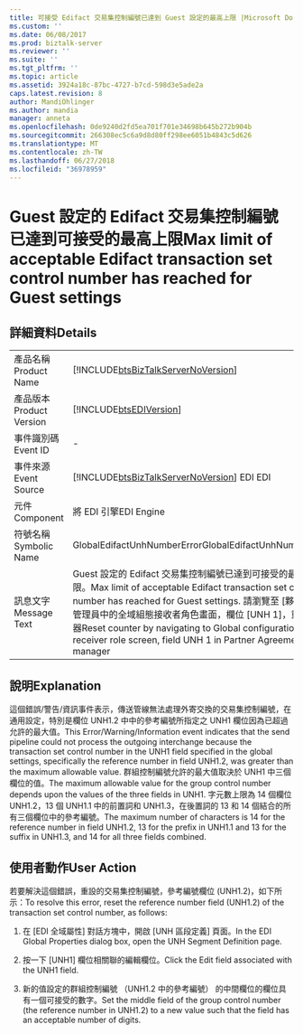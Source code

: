 ```yaml
---
title: 可接受 Edifact 交易集控制編號已達到 Guest 設定的最高上限 |Microsoft Docs
ms.custom: ''
ms.date: 06/08/2017
ms.prod: biztalk-server
ms.reviewer: ''
ms.suite: ''
ms.tgt_pltfrm: ''
ms.topic: article
ms.assetid: 3924a18c-87bc-4727-b7cd-598d3e5ade2a
caps.latest.revision: 8
author: MandiOhlinger
ms.author: mandia
manager: anneta
ms.openlocfilehash: 0de9240d2fd5ea701f701e34698b645b272b904b
ms.sourcegitcommit: 266308ec5c6a9d8d80ff298ee6051b4843c5d626
ms.translationtype: MT
ms.contentlocale: zh-TW
ms.lasthandoff: 06/27/2018
ms.locfileid: "36978959"
---
```

# <a name="max-limit-of-acceptable-edifact-transaction-set-control-number-has-reached-for-guest-settings"></a><span data-ttu-id="079a3-102">Guest 設定的 Edifact 交易集控制編號已達到可接受的最高上限</span><span class="sxs-lookup"><span data-stu-id="079a3-102">Max limit of acceptable Edifact transaction set control number has reached for Guest settings</span></span>
## <a name="details"></a><span data-ttu-id="079a3-103">詳細資料</span><span class="sxs-lookup"><span data-stu-id="079a3-103">Details</span></span>  
  
|                 |                                                                                                                                                                                                                    |
|-----------------|--------------------------------------------------------------------------------------------------------------------------------------------------------------------------------------------------------------------|
|  <span data-ttu-id="079a3-104">產品名稱</span><span class="sxs-lookup"><span data-stu-id="079a3-104">Product Name</span></span>   |                                                                 [!INCLUDE[btsBizTalkServerNoVersion](../includes/btsbiztalkservernoversion-md.md)]                                                                 |
| <span data-ttu-id="079a3-105">產品版本</span><span class="sxs-lookup"><span data-stu-id="079a3-105">Product Version</span></span> |                                                                             [!INCLUDE[btsEDIVersion](../includes/btsediversion-md.md)]                                                                             |
|    <span data-ttu-id="079a3-106">事件識別碼</span><span class="sxs-lookup"><span data-stu-id="079a3-106">Event ID</span></span>     |                                                                                                         -                                                                                                          |
|  <span data-ttu-id="079a3-107">事件來源</span><span class="sxs-lookup"><span data-stu-id="079a3-107">Event Source</span></span>   |                                                               [!INCLUDE[btsBizTalkServerNoVersion](../includes/btsbiztalkservernoversion-md.md)]<span data-ttu-id="079a3-108"> EDI</span><span class="sxs-lookup"><span data-stu-id="079a3-108"> EDI</span></span>                                                               |
|    <span data-ttu-id="079a3-109">元件</span><span class="sxs-lookup"><span data-stu-id="079a3-109">Component</span></span>    |                                                                                                     <span data-ttu-id="079a3-110">將 EDI 引擎</span><span class="sxs-lookup"><span data-stu-id="079a3-110">EDI Engine</span></span>                                                                                                     |
|  <span data-ttu-id="079a3-111">符號名稱</span><span class="sxs-lookup"><span data-stu-id="079a3-111">Symbolic Name</span></span>  |                                                                                            <span data-ttu-id="079a3-112">GlobalEdifactUnhNumberError</span><span class="sxs-lookup"><span data-stu-id="079a3-112">GlobalEdifactUnhNumberError</span></span>                                                                                             |
|  <span data-ttu-id="079a3-113">訊息文字</span><span class="sxs-lookup"><span data-stu-id="079a3-113">Message Text</span></span>   | <span data-ttu-id="079a3-114">Guest 設定的 Edifact 交易集控制編號已達到可接受的最高上限。</span><span class="sxs-lookup"><span data-stu-id="079a3-114">Max limit of acceptable Edifact transaction set control number has reached for Guest settings.</span></span> <span data-ttu-id="079a3-115">請瀏覽至 [夥伴協議] 管理員中的全域組態接收者角色畫面，欄位 [UNH 1]，重設計數器</span><span class="sxs-lookup"><span data-stu-id="079a3-115">Reset counter by  navigating to Global configuration receiver role screen, field UNH 1 in Partner Agreement manager</span></span> |
  
## <a name="explanation"></a><span data-ttu-id="079a3-116">說明</span><span class="sxs-lookup"><span data-stu-id="079a3-116">Explanation</span></span>  
 <span data-ttu-id="079a3-117">這個錯誤/警告/資訊事件表示，傳送管線無法處理外寄交換的交易集控制編號，在通用設定，特別是欄位 UNH1.2 中中的參考編號所指定之 UNH1 欄位因為已超過允許的最大值。</span><span class="sxs-lookup"><span data-stu-id="079a3-117">This Error/Warning/Information event indicates that the send pipeline could not process the outgoing interchange because the transaction set control number in the UNH1 field specified in the global settings, specifically the reference number in field UNH1.2, was greater than the maximum allowable value.</span></span> <span data-ttu-id="079a3-118">群組控制編號允許的最大值取決於 UNH1 中三個欄位的值。</span><span class="sxs-lookup"><span data-stu-id="079a3-118">The maximum allowable value for the group control number depends upon the values of the three fields in UNH1.</span></span> <span data-ttu-id="079a3-119">字元數上限為 14 個欄位 UNH1.2，13 個 UNH1.1 中的前置詞和 UNH1.3，在後置詞的 13 和 14 個結合的所有三個欄位中的參考編號。</span><span class="sxs-lookup"><span data-stu-id="079a3-119">The maximum number of characters is 14 for the reference number in field UNH1.2, 13 for the prefix in UNH1.1 and 13 for the suffix in UNH1.3, and 14 for all three fields combined.</span></span>  
  
## <a name="user-action"></a><span data-ttu-id="079a3-120">使用者動作</span><span class="sxs-lookup"><span data-stu-id="079a3-120">User Action</span></span>  
 <span data-ttu-id="079a3-121">若要解決這個錯誤，重設的交易集控制編號，參考編號欄位 (UNH1.2)，如下所示：</span><span class="sxs-lookup"><span data-stu-id="079a3-121">To resolve this error, reset the reference number field (UNH1.2) of the transaction set control number, as follows:</span></span>  
  
1.  <span data-ttu-id="079a3-122">在 [EDI 全域屬性] 對話方塊中，開啟 [UNH 區段定義] 頁面。</span><span class="sxs-lookup"><span data-stu-id="079a3-122">In the EDI Global Properties dialog box, open the UNH Segment Definition page.</span></span>  
  
2.  <span data-ttu-id="079a3-123">按一下 [UNH1] 欄位相關聯的編輯欄位。</span><span class="sxs-lookup"><span data-stu-id="079a3-123">Click the Edit field associated with the UNH1 field.</span></span>  
  
3.  <span data-ttu-id="079a3-124">新的值設定的群組控制編號 （UNH1.2 中的參考編號） 的中間欄位的欄位具有一個可接受的數字。</span><span class="sxs-lookup"><span data-stu-id="079a3-124">Set the middle field of the group control number (the reference number in UNH1.2) to a new value such that the field has an acceptable number of digits.</span></span>
